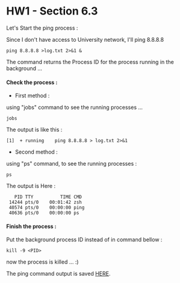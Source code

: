 # HW1 - Section 6.3

Let's Start the ping process :

Since I don't have access to University network, I'll ping 8.8.8.8


```
ping 8.8.8.8 >log.txt 2>&1 &
```

The command returns the Process ID for the process running in the background ...


#### Check the process :

* First method :

using "jobs" command to see the running processes ...

```
jobs
```

The output is like this :

```
[1]  + running    ping 8.8.8.8 > log.txt 2>&1
```


* Second method :

using "ps" command, to see the running processes :

```
ps
```

The output is Here :

```
   PID TTY          TIME CMD
 14244 pts/0    00:01:42 zsh
 40574 pts/0    00:00:00 ping
 40636 pts/0    00:00:00 ps

```


#### Finish the process :

Put the background process ID instead of <PID> in command bellow :

```
kill -9 <PID>
```


now the process is killed ... :)


The ping command output is saved [HERE](https://github.com/alijafari79/Python_Lab/blob/main/HW1/Section_6.3/log.txt).
